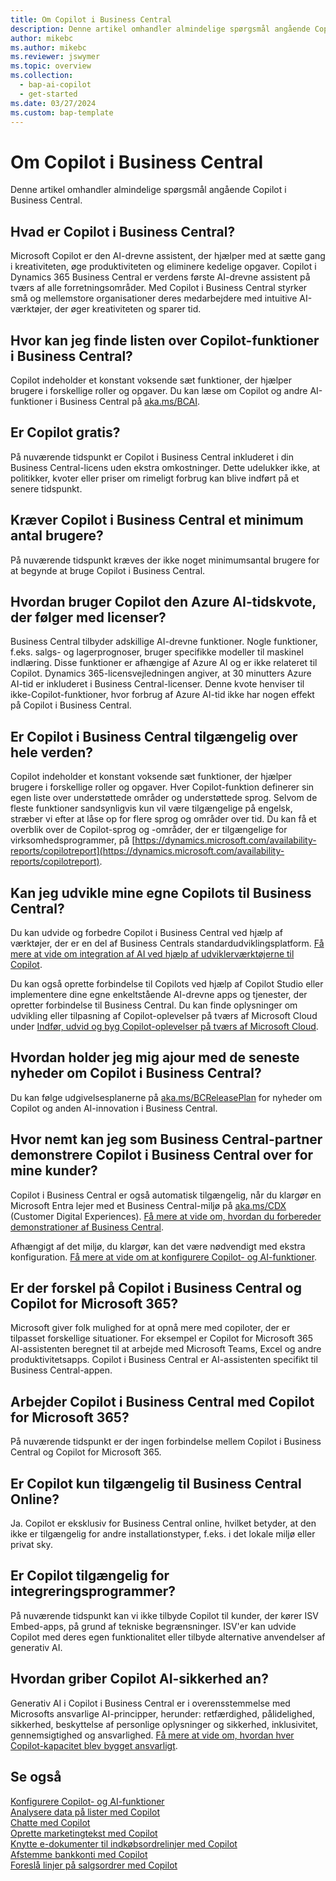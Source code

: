 ```yaml
---
title: Om Copilot i Business Central
description: Denne artikel omhandler almindelige spørgsmål angående Copilot i Business Central.
author: mikebc
ms.author: mikebc
ms.reviewer: jswymer
ms.topic: overview
ms.collection:
  - bap-ai-copilot
  - get-started
ms.date: 03/27/2024
ms.custom: bap-template
---
```


# Om Copilot i Business Central

Denne artikel omhandler almindelige spørgsmål angående Copilot i Business Central.

## Hvad er Copilot i Business Central?

Microsoft Copilot er den AI-drevne assistent, der hjælper med at sætte gang i kreativiteten, øge produktiviteten og eliminere kedelige opgaver. Copilot i Dynamics 365 Business Central er verdens første AI-drevne assistent på tværs af alle forretningsområder. Med Copilot i Business Central styrker små og mellemstore organisationer deres medarbejdere med intuitive AI-værktøjer, der øger kreativiteten og sparer tid.

## Hvor kan jeg finde listen over Copilot-funktioner i Business Central?

Copilot indeholder et konstant voksende sæt funktioner, der hjælper brugere i forskellige roller og opgaver. Du kan læse om Copilot og andre AI-funktioner i Business Central på [aka.ms/BCAI](https://aka.ms/BCAI). 

## Er Copilot gratis? 

På nuværende tidspunkt er Copilot i Business Central inkluderet i din Business Central-licens uden ekstra omkostninger. Dette udelukker ikke, at politikker, kvoter eller priser om rimeligt forbrug kan blive indført på et senere tidspunkt.

## Kræver Copilot i Business Central et minimum antal brugere?

På nuværende tidspunkt kræves der ikke noget minimumsantal brugere for at begynde at bruge Copilot i Business Central.

## Hvordan bruger Copilot den Azure AI-tidskvote, der følger med licenser?

Business Central tilbyder adskillige AI-drevne funktioner. Nogle funktioner, f.eks. salgs- og lagerprognoser, bruger specifikke modeller til maskinel indlæring. Disse funktioner er afhængige af Azure AI og er ikke relateret til Copilot. Dynamics 365-licensvejledningen angiver, at 30 minutters Azure AI-tid er inkluderet i Business Central-licenser. Denne kvote henviser til ikke-Copilot-funktioner, hvor forbrug af Azure AI-tid ikke har nogen effekt på Copilot i Business Central.

## Er Copilot i Business Central tilgængelig over hele verden? 

Copilot indeholder et konstant voksende sæt funktioner, der hjælper brugere i forskellige roller og opgaver. Hver Copilot-funktion definerer sin egen liste over understøttede områder og understøttede sprog. Selvom de fleste funktioner sandsynligvis kun vil være tilgængelige på engelsk, stræber vi efter at låse op for flere sprog og områder over tid. Du kan få et overblik over de Copilot-sprog og -områder, der er tilgængelige for virksomhedsprogrammer, på [https://dynamics.microsoft.com/availability-reports/copilotreport](https://dynamics.microsoft.com/availability-reports/copilotreport).

## Kan jeg udvikle mine egne Copilots til Business Central?

Du kan udvide og forbedre Copilot i Business Central ved hjælp af værktøjer, der er en del af Business Centrals standardudviklingsplatform. [Få mere at vide om integration af AI ved hjælp af udviklerværktøjerne til Copilot](/dynamics365/business-central/dev-itpro/developer/ai-integration-landing-page).

Du kan også oprette forbindelse til Copilots ved hjælp af Copilot Studio eller implementere dine egne enkeltstående AI-drevne apps og tjenester, der opretter forbindelse til Business Central. Du kan finde oplysninger om udvikling eller tilpasning af Copilot-oplevelser på tværs af Microsoft Cloud under [Indfør, udvid og byg Copilot-oplevelser på tværs af Microsoft Cloud](/microsoft-cloud/dev/copilot/overview).

## Hvordan holder jeg mig ajour med de seneste nyheder om Copilot i Business Central? 

Du kan følge udgivelsesplanerne på [aka.ms/BCReleasePlan](https://aka.ms/BCReleasePlan) for nyheder om Copilot og anden AI-innovation i Business Central.

## Hvor nemt kan jeg som Business Central-partner demonstrere Copilot i Business Central over for mine kunder?

Copilot i Business Central er også automatisk tilgængelig, når du klargør en Microsoft Entra lejer med et Business Central-miljø på [aka.ms/CDX](https://aka.ms/CDX) (Customer Digital Experiences). [Få mere at vide om, hvordan du forbereder demonstrationer af Business Central](/dynamics365/business-central/dev-itpro/administration/demo-environment).  

Afhængigt af det miljø, du klargør, kan det være nødvendigt med ekstra konfiguration. [Få mere at vide om at konfigurere Copilot- og AI-funktioner](/dynamics365/business-central/enable-ai).

## Er der forskel på Copilot i Business Central og Copilot for Microsoft 365?

Microsoft giver folk mulighed for at opnå mere med copiloter, der er tilpasset forskellige situationer. For eksempel er Copilot for Microsoft 365 AI-assistenten beregnet til at arbejde med Microsoft Teams, Excel og andre produktivitetsapps. Copilot i Business Central er AI-assistenten specifikt til Business Central-appen.

## Arbejder Copilot i Business Central med Copilot for Microsoft 365?

På nuværende tidspunkt er der ingen forbindelse mellem Copilot i Business Central og Copilot for Microsoft 365.

## Er Copilot kun tilgængelig til Business Central Online? 

Ja. Copilot er eksklusiv for Business Central online, hvilket betyder, at den ikke er tilgængelig for andre installationstyper, f.eks. i det lokale miljø eller privat sky.

## Er Copilot tilgængelig for integreringsprogrammer? 

På nuværende tidspunkt kan vi ikke tilbyde Copilot til kunder, der kører ISV Embed-apps, på grund af tekniske begrænsninger. ISV'er kan udvide Copilot med deres egen funktionalitet eller tilbyde alternative anvendelser af generativ AI.

## Hvordan griber Copilot AI-sikkerhed an? 

Generativ AI i Copilot i Business Central er i overensstemmelse med Microsofts ansvarlige AI-principper, herunder: retfærdighed, pålidelighed, sikkerhed, beskyttelse af personlige oplysninger og sikkerhed, inklusivitet, gennemsigtighed og ansvarlighed. [Få mere at vide om, hvordan hver Copilot-kapacitet blev bygget ansvarligt](responsible-ai-overview.md).

## Se også

[Konfigurere Copilot- og AI-funktioner](enable-ai.md)  
[Analysere data på lister med Copilot](analysis-assist.md)  
[Chatte med Copilot](chat-with-copilot.md)  
[Oprette marketingtekst med Copilot](item-marketing-text.md)  
[Knytte e-dokumenter til indkøbsordrelinjer med Copilot](map-edocuments-with-copilot.md)  
[Afstemme bankkonti med Copilot](bank-reconciliation-with-copilot.md)  
[Foreslå linjer på salgsordrer med Copilot](sales-suggest-sales-lines-with-copilot.md)  
